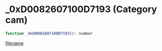# _0xD0082607100D7193 (Category cam)

```js
function _0xD0082607100D7193(): number
```

[filename](_0xD0082607100D7193_m.md ':include')